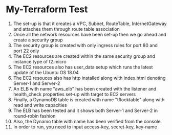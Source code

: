 # My-Terraform Test

1. The set-up is that it creates a VPC, Subnet, RouteTable, InternetGateway and attaches them through route table association
2. Once all the network resources have been set-up then we go ahead and  create a security group
3. The security group is created with only ingress rules for port 80 and port 22 only
4. The EC2 resources are created within the same security group and instance type of t2.micro
5. The EC2 resources also has user_data setup which runs the latest update of the Ubuntu OS 18.04
6. The EC2 resouces also has http installed along with index.html denoting Server-1 and Server-2
7. An ELB with name "aws_elb" has been created with the listener and health_check properties set-up with target to EC2 servers
8. Finally, a DynamoDB table is created with name "tflocktable" along with read and write capacities
9. The ELB has been tested and it shows both Server-1 and Server-2 in round-robin fashion
10. Also, the Dynamo table with name has been verified from the console.
11. In order to run, you need to input access-key, secret-key, key-name
